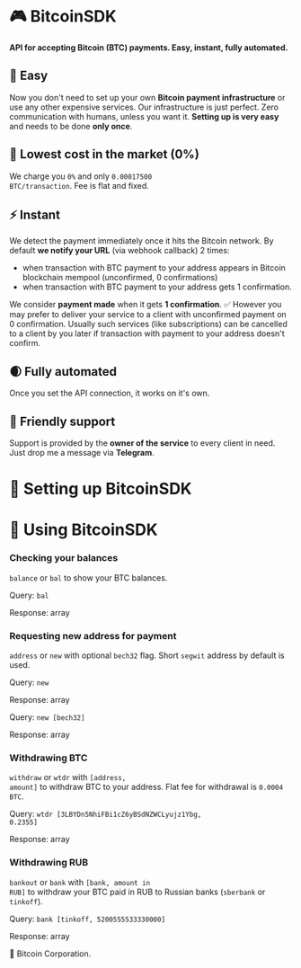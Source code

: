 # 🎮 BitcoinSDK
<b>API for accepting Bitcoin (BTC) payments. Easy, instant, fully automated.</b>

## 🌴 Easy
Now you don't need to set up your own <b>Bitcoin payment infrastructure</b> or use any other expensive services. Our infrastructure is just perfect. Zero communication with humans, unless you want it. <b>Setting up is very easy</b> and needs to be done <b>only once</b>.

## 🌿 Lowest cost in the market (0%)
We charge you <code>0%</code> and only <code>0.00017500 BTC/transaction</code>. Fee is flat and fixed.

## ⚡️ Instant
We detect the payment immediately once it hits the Bitcoin network. By default <b>we notify your URL</b> (via webhook callback) 2 times:
- when transaction with BTC payment to your address appears in Bitcoin blockchain mempool (unconfirmed, 0 confirmations)
- when transaction with BTC payment to your address gets 1 confirmation.

We consider <b>payment made</b> when it gets <b>1 confirmation</b>. ✅ However you may prefer to deliver your service to a client with unconfirmed payment on 0 confirmation. Usually such services (like subscriptions) can be cancelled to a client by you later if transaction with payment to your address doesn't confirm.

## 🌒 Fully automated
Once you set the API connection, it works on it's own.

## 💚 Friendly support
Support is provided by the <b>owner of the service</b> to every client in need. Just drop me a message via <b>Telegram</b>.


# 🦚 Setting up BitcoinSDK

# 🌲 Using BitcoinSDK
### Checking your balances
<code>balance</code> or <code>bal</code> to show your BTC balances.

Query: <code>bal</code>

Response: array

### Requesting new address for payment
<code>address</code> or <code>new</code> with optional <code>bech32</code> flag. Short <code>segwit</code> address by default is used.

Query: <code>new</code>

Response: array

Query: <code>new [bech32]</code>

Response: array

### Withdrawing BTC
<code>withdraw</code> or <code>wtdr</code> with <code>[address, amount]</code> to withdraw BTC to your address. Flat fee for withdrawal is <code>0.0004 BTC</code>.

Query: <code>wtdr [3LBYDn5NhiFBi1cZ6yBSdNZWCLyujz1Ybg, 0.2355]</code>

Response: array

### Withdrawing RUB
<code>bankout</code> or <code>bank</code> with <code>[bank, amount in RUB]</code> to withdraw your BTC paid in RUB to Russian banks (<code>sberbank</code> or <code>tinkoff</code>).

Query: <code>bank [tinkoff, 5200555533330000]</code>

Response: array

🌲 Bitcoin Corporation.
